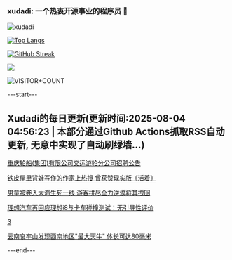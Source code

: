 ### xudadi: 一个热衷开源事业的程序员 👋

![xudadi](https://github-readme-stats-git-masterorgs-github-readme-stats-team.vercel.app/api?username=xudadi)

[![Top Langs](https://github-readme-stats.vercel.app/api/top-langs/?username=xudadi)](https://github.com/anuraghazra/github-readme-stats)

[![GitHub Streak](https://streak-stats.demolab.com?user=xudadi&locale=zh_Hans)](https://git.io/streak-stats)

![](https://raw.githubusercontent.com/xudadi/xudadi/main/assets/github-contribution-grid-snake.svg)

![VISITOR+COUNT](https://komarev.com/ghpvc/?username=xudadi&label=VISITOR+COUNT)


---start---

## Xudadi的每日更新(更新时间:2025-08-04 04:56:23 | 本部分通过Github Actions抓取RSS自动更新, 无意中实现了自动刷绿墙...)

[重庆轮船(集团)有限公司交运游轮分公司招聘公告](https://www.gongkaoleida.com/article/2545655)

[铁皮屋里背娃写作的作家上热搜 曾获赞现实版《活着》](https://m.163.com/news/article/K62MUL8905345ARG.html)

[男童被卷入大海生死一线 游客拼尽全力逆浪将其拽回](https://m.163.com/news/article/K62HIMHE0514D3UH.html)

[理想汽车再回应理想i8与卡车碰撞测试：无引导性评价](https://m.163.com/news/article/K62OL0BC0534A4SC.html)

[3](https://m.163.com/touch/news/sub/domestic)

[云南哀牢山发现西南地区"最大天牛" 体长可达80毫米](https://m.163.com/news/article/K61J4DQ8051492T3.html)

---end---
